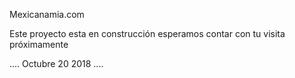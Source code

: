 Mexicanamia.com

Este proyecto esta en construcción esperamos contar con tu visita próximamente

.... Octubre 20 2018 ....

